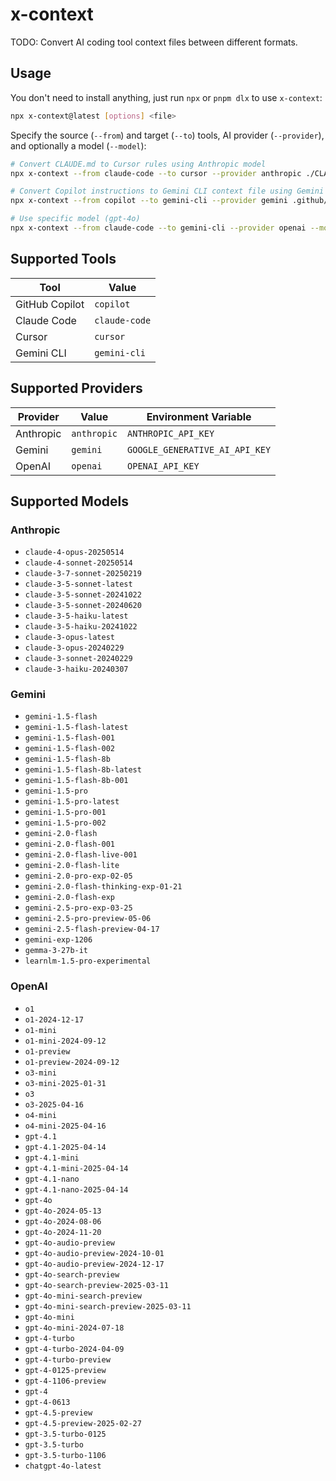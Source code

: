 # x-context

TODO: Convert AI coding tool context files between different formats.


## Usage

You don't need to install anything, just run `npx` or `pnpm dlx` to use `x-context`:

```sh
npx x-context@latest [options] <file>
```

Specify the source (`--from`) and target (`--to`) tools, AI provider (`--provider`), and optionally a model (`--model`):

```sh
# Convert CLAUDE.md to Cursor rules using Anthropic model
npx x-context --from claude-code --to cursor --provider anthropic ./CLAUDE.md

# Convert Copilot instructions to Gemini CLI context file using Gemini model
npx x-context --from copilot --to gemini-cli --provider gemini .github/copilot-instructions.md

# Use specific model (gpt-4o)
npx x-context --from claude-code --to gemini-cli --provider openai --model gpt-4o ./CLAUDE.md
```


## Supported Tools

| Tool | Value |
| --- | --- |
| GitHub Copilot | `copilot` |
| Claude Code | `claude-code` |
| Cursor | `cursor` |
| Gemini CLI | `gemini-cli` |


## Supported Providers

| Provider | Value | Environment Variable |
| --- | --- | --- |
| Anthropic | `anthropic` | `ANTHROPIC_API_KEY` |
| Gemini | `gemini` | `GOOGLE_GENERATIVE_AI_API_KEY` |
| OpenAI | `openai` | `OPENAI_API_KEY` |


## Supported Models

### Anthropic

- `claude-4-opus-20250514`
- `claude-4-sonnet-20250514`
- `claude-3-7-sonnet-20250219`
- `claude-3-5-sonnet-latest`
- `claude-3-5-sonnet-20241022`
- `claude-3-5-sonnet-20240620`
- `claude-3-5-haiku-latest`
- `claude-3-5-haiku-20241022`
- `claude-3-opus-latest`
- `claude-3-opus-20240229`
- `claude-3-sonnet-20240229`
- `claude-3-haiku-20240307`

### Gemini

- `gemini-1.5-flash`
- `gemini-1.5-flash-latest`
- `gemini-1.5-flash-001`
- `gemini-1.5-flash-002`
- `gemini-1.5-flash-8b`
- `gemini-1.5-flash-8b-latest`
- `gemini-1.5-flash-8b-001`
- `gemini-1.5-pro`
- `gemini-1.5-pro-latest`
- `gemini-1.5-pro-001`
- `gemini-1.5-pro-002`
- `gemini-2.0-flash`
- `gemini-2.0-flash-001`
- `gemini-2.0-flash-live-001`
- `gemini-2.0-flash-lite`
- `gemini-2.0-pro-exp-02-05`
- `gemini-2.0-flash-thinking-exp-01-21`
- `gemini-2.0-flash-exp`
- `gemini-2.5-pro-exp-03-25`
- `gemini-2.5-pro-preview-05-06`
- `gemini-2.5-flash-preview-04-17`
- `gemini-exp-1206`
- `gemma-3-27b-it`
- `learnlm-1.5-pro-experimental`

### OpenAI

- `o1`
- `o1-2024-12-17`
- `o1-mini`
- `o1-mini-2024-09-12`
- `o1-preview`
- `o1-preview-2024-09-12`
- `o3-mini`
- `o3-mini-2025-01-31`
- `o3`
- `o3-2025-04-16`
- `o4-mini`
- `o4-mini-2025-04-16`
- `gpt-4.1`
- `gpt-4.1-2025-04-14`
- `gpt-4.1-mini`
- `gpt-4.1-mini-2025-04-14`
- `gpt-4.1-nano`
- `gpt-4.1-nano-2025-04-14`
- `gpt-4o`
- `gpt-4o-2024-05-13`
- `gpt-4o-2024-08-06`
- `gpt-4o-2024-11-20`
- `gpt-4o-audio-preview`
- `gpt-4o-audio-preview-2024-10-01`
- `gpt-4o-audio-preview-2024-12-17`
- `gpt-4o-search-preview`
- `gpt-4o-search-preview-2025-03-11`
- `gpt-4o-mini-search-preview`
- `gpt-4o-mini-search-preview-2025-03-11`
- `gpt-4o-mini`
- `gpt-4o-mini-2024-07-18`
- `gpt-4-turbo`
- `gpt-4-turbo-2024-04-09`
- `gpt-4-turbo-preview`
- `gpt-4-0125-preview`
- `gpt-4-1106-preview`
- `gpt-4`
- `gpt-4-0613`
- `gpt-4.5-preview`
- `gpt-4.5-preview-2025-02-27`
- `gpt-3.5-turbo-0125`
- `gpt-3.5-turbo`
- `gpt-3.5-turbo-1106`
- `chatgpt-4o-latest`
